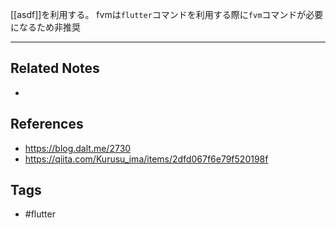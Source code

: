 [[asdf]]を利用する。
fvmは`flutter`コマンドを利用する際に`fvm`コマンドが必要になるため非推奨

---
## Related Notes
- 

## References
- https://blog.dalt.me/2730
- https://qiita.com/Kurusu_ima/items/2dfd067f6e79f520198f


## Tags
- #flutter 